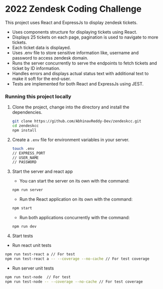 # 2022 Zendesk Coding Challenge

This project uses React and ExpressJs to display zendesk tickets.

- Uses components structure for displaying tickets using React.
- Displays 25 tickets on each page, pagination is used to navigate to more tickets.
- Each ticket data is displayed.
- Uses .env file to store sensitive information like, username and password to access zendesk domain.
- Runs the server concurrently to serve the endpoints to fetch tickets and ticket by ID information.
- Handles errors and displays actual status text with additional text to make it soft for the end-user.
- Tests are implemented for both React and ExpressJs using JEST.

### Running this project locally

1. Clone the project, change into the directory and install the dependencies.

   ```bash
   git clone https://github.com/AbhinavReddy-Dev/zendeskcc.git
   cd zendeskcc
   npm install
   ```

2. Create a `.env` file for environment variables in your server.

   ```bash
   touch .env
   // EXPRESS_PORT
   // USER_NAME
   // PASSWORD
   ```

3. Start the server and react app

   - You can start the server on its own with the command:

   ```bash
   npm run server
   ```

   - Run the React application on its own with the command:

   ```bash
   npm start
   ```

   - Run both applications concurrently with the command:

   ```bash
   npm run dev
   ```

4. Start tests

- Run react unit tests

```bash
npm run test-react a // For test
npm run test-react a -- --coverage --no-cache // For test coverage
```

- Run server unit tests

```bash
npm run test-node  // For test
npm run test-node -- --coverage --no-cache // For test coverage
```
